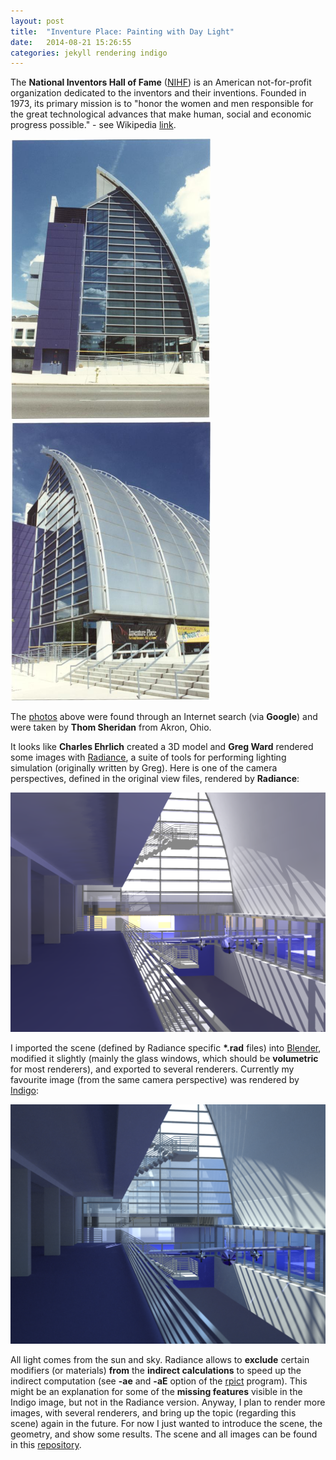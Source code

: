 ```yaml
---
layout: post
title:  "Inventure Place: Painting with Day Light"
date:   2014-08-21 15:26:55
categories: jekyll rendering indigo
---
```


The __National Inventors Hall of Fame__ ([NIHF][nihf]) is an American
not-for-profit organization dedicated to the inventors and their
inventions. Founded in 1973, its primary mission is to "honor the
women and men responsible for the great technological advances that
make human, social and economic progress possible." - see Wikipedia
[link][nihf].

<p class="text-center"><img src="/assets/invplace_photo_01.png"
alt="View across the street" width="320" class="img-thumbnail"/> <img
src="/assets/invplace_photo_02.png" alt="Side view on Inventure Place"
width="320" class="img-thumbnail"/></p>

The [photos][photos] above were found through an Internet search (via
__Google__) and were taken by __Thom Sheridan__ from Akron, Ohio.

It looks like __Charles Ehrlich__ created a 3D model and __Greg Ward__
rendered some images with [Radiance][radiance], a suite of tools for
performing lighting simulation (originally written by Greg). Here is
one of the camera perspectives, defined in the original view files,
rendered by __Radiance__:

<img src="/assets/invplace_radiance_augAM_f3w.png" alt="Radiance
rendering from the 3rd floor looking west." width="650"
class="img-thumbnail"/>

I imported the scene (defined by Radiance specific __*.rad__ files)
into [Blender][blender], modified it slightly (mainly the glass
windows, which should be __volumetric__ for most renderers), and
exported to several renderers. Currently my favourite image (from the
same camera perspective) was rendered by [Indigo][indigo]:

<img src="/assets/invplace_indigo_augAM_f3w.png" alt="Indigo rendering
from the 3rd floor looking west." width="650" class="img-thumbnail"/>

All light comes from the sun and sky. Radiance allows to __exclude__
certain modifiers (or materials) __from__ the __indirect
calculations__ to speed up the indirect computation (see __-ae__ and
__-aE__ option of the [rpict][rpict] program). This might be an
explanation for some of the __missing features__ visible in the Indigo
image, but not in the Radiance version. Anyway, I plan to render more
images, with several renderers, and bring up the topic (regarding this
scene) again in the future. For now I just wanted to introduce the
scene, the geometry, and show some results. The scene and all images
can be found in this [repository][repo].

[nihf]:     https://en.wikipedia.org/wiki/National_Inventors_Hall_of_Fame
[photos]:   https://secure.flickr.com/photos/thomsheridan/3906615249/in/photostream
[radiance]: https://en.wikipedia.org/wiki/Radiance_%28software%29
[blender]:  http://www.blender.org
[repo]:     https://github.com/wahn/export_multi/tree/master/08_invplace
[indigo]:   http://www.indigorenderer.com
[rpict]:    http://radsite.lbl.gov/radiance/man_html/rpict.1.html